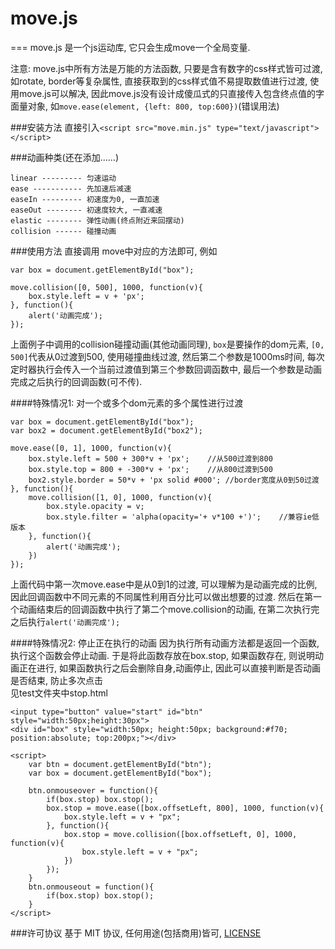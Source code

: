 # move.js
===
move.js 是一个js运动库, 它只会生成move一个全局变量. 

注意: move.js中所有方法是万能的方法函数, 只要是含有数字的css样式皆可过渡, 如rotate, border等复杂属性, 直接获取到的css样式值不易提取数值进行过渡, 使用move.js可以解决, 因此move.js没有设计成傻瓜式的只直接传入包含终点值的字面量对象, 如```move.ease(element, {left: 800, top:600})```(错误用法)

###安装方法
直接引入```<script src="move.min.js" type="text/javascript"></script>```

###动画种类(还在添加......)
```
linear --------- 匀速运动
ease ----------- 先加速后减速
easeIn --------- 初速度为0, 一直加速
easeOut -------- 初速度较大, 一直减速
elastic -------- 弹性动画(终点附近来回摆动)
collision ------ 碰撞动画
```

###使用方法 
直接调用 move中对应的方法即可, 例如
```
var box = document.getElementById("box");

move.collision([0, 500], 1000, function(v){
	box.style.left = v + 'px';
}, function(){
	alert('动画完成');
});
```
上面例子中调用的collision碰撞动画(其他动画同理), ```box```是要操作的dom元素, ```[0, 500]```代表从0过渡到500, 使用碰撞曲线过渡, 然后第二个参数是1000ms时间, 每次定时器执行会传入一个当前过渡值到第三个参数回调函数中,
最后一个参数是动画完成之后执行的回调函数(可不传).

####特殊情况1: 对一个或多个dom元素的多个属性进行过渡
```
var box = document.getElementById("box");
var box2 = document.getElementById("box2");

move.ease([0, 1], 1000, function(v){
	box.style.left = 500 + 300*v + 'px';	//从500过渡到800
	box.style.top = 800 + -300*v + 'px';	//从800过渡到500
	box2.style.border = 50*v + 'px solid #000';	//border宽度从0到50过渡
}, function(){
	move.collision([1, 0], 1000, function(v){
		box.style.opacity = v;
		box.style.filter = 'alpha(opacity='+ v*100 +')';	//兼容ie低版本
	}, function(){
		alert('动画完成');
	})
});
```
上面代码中第一次move.ease中是从0到1的过渡, 可以理解为是动画完成的比例, 因此回调函数中不同元素的不同属性利用百分比可以做出想要的过渡. 然后在第一个动画结束后的回调函数中执行了第二个move.collision的动画, 在第二次执行完之后执行```alert('动画完成');```


####特殊情况2: 停止正在执行的动画
因为执行所有动画方法都是返回一个函数, 执行这个函数会停止动画. 于是将此函数存放在box.stop, 如果函数存在, 则说明动画正在进行, 如果函数执行之后会删除自身,动画停止, 因此可以直接判断是否动画是否结束, 防止多次点击  
见test文件夹中stop.html
```
<input type="button" value="start" id="btn" style="width:50px;height:30px">
<div id="box" style="width:50px; height:50px; background:#f70; position:absolute; top:200px;"></div>

<script>
	var btn = document.getElementById("btn");
	var box = document.getElementById("box");

	btn.onmouseover = function(){
		if(box.stop) box.stop();
		box.stop = move.ease([box.offsetLeft, 800], 1000, function(v){
			box.style.left = v + "px";
		}, function(){
			box.stop = move.collision([box.offsetLeft, 0], 1000, function(v){
				box.style.left = v + "px";
			})
		});
	}
	btn.onmouseout = function(){
		if(box.stop) box.stop();
	}
</script>
```


###许可协议
基于 MIT 协议, 任何用途(包括商用)皆可, [LICENSE](https://github.com/flfwzgl/move.js/blob/master/LICENSE)
